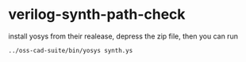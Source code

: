 # verilog-synth-path-check


install yosys from their realease, depress the zip file, then you can run 
```
../oss-cad-suite/bin/yosys synth.ys
```
